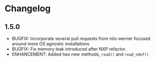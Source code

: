 # Changelog

## 1.5.0

 - BUGFIX: Incorporate several pull requests from nils-werner focused around more OS agnostic installations
 - BUGFIX: Fix memory leak introduced after NXP refactor.
 - ENHANCEMENT: Added two new methods, `read()` and `read_ndef()`
 
